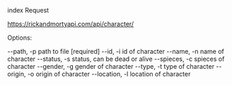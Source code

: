 index Request

https://rickandmortyapi.com/api/character/

Options:

  --path, -p      path to file                                        [required]
  --id, -i        id of character
  --name, -n      name of character
  --status, -s    status, can be dead or alive
  --spieces, -c   spieces of character
  --gender, -g    gender of character
  --type, -t      type of character
  --origin, -o    origin of character
  --location, -l  location of character
